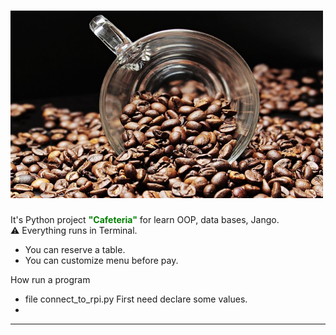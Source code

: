 # <img src="pictures/cafeteria.jpg" width="500" height="300" alt="https://cdn.pixabay.com/photo/2017/04/25/08/02/coffee-beans-2258839_1280.jpg">



It's Python project <font color="green">**"Cafeteria"**</font> for learn OOP, data bases, Jango.</br> :warning: Everything runs in Terminal.

- You can reserve a table.
- You can customize menu before pay.

How run a program

- file connect_to_rpi.py
First need declare some values.
- 

***



